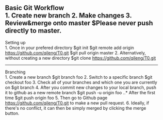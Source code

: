Basic Git Workflow <br/>
	1. Create new branch
	2. Make changes
	3. Review&merge onto master
	$Please never push directly to master.
-------------------------------------------------
Setting up <br/>
	1. Once in your prefered directory
	$git init
	$git remote add origin https://github.com/qileng/T0.git
	$git pull origin master
	2. Alternatively, without creating a new directory
	$git clone https://github.com/qileng/T0.git

-------------------------------------------------
Branching <br/>
	1. Create a new branch
	$git branch foo
	2. Switch to a specific branch
	$git checkout foo
	3. Check all of your branches and which one you are currently on
	$git branch
	4. After you commit new changes to your local branch, push it to github as a
	new remote branch
	$git push -u origin foo
	..* After the first time $git push origin foo
	5. Then go to Github page https://github.com/qileng/T0.git to make a new 
	pull request.
	6. Ideally, if there's no conflict, it can then be simply merged by clicking
	the merge button.
